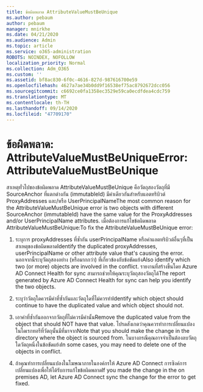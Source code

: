 ```yaml
---
title: ข้อผิดพลาด AttributeValueMustBeUnique
ms.author: pebaum
author: pebaum
manager: mnirkhe
ms.date: 04/21/2020
ms.audience: Admin
ms.topic: article
ms.service: o365-administration
ROBOTS: NOINDEX, NOFOLLOW
localization_priority: Normal
ms.collection: Adm_O365
ms.custom: ''
ms.assetid: bf8ac830-6f0c-4616-827d-987616700e59
ms.openlocfilehash: 4627a7ae34b0dd9f16538ef75ac8792672dcc056
ms.sourcegitcommit: c6692ce0fa1358ec3529e59ca0ecdfdea4cdc759
ms.translationtype: MT
ms.contentlocale: th-TH
ms.lasthandoff: 09/14/2020
ms.locfileid: "47709170"
---
```

# <a name="error-attributevaluemustbeunique"></a><span data-ttu-id="1bab6-102">ข้อผิดพลาด: AttributeValueMustBeUnique</span><span class="sxs-lookup"><span data-stu-id="1bab6-102">Error: AttributeValueMustBeUnique</span></span>

<span data-ttu-id="1bab6-103">สาเหตุทั่วไปของข้อผิดพลาด AttributeValueMustBeUnique คือวัตถุสองวัตถุที่มี SourceAnchor ที่แตกต่างกัน (immutableId) มีค่าเดียวกันสำหรับแอตทริบิวต์ ProxyAddresses และ/หรือ UserPrincipalName</span><span class="sxs-lookup"><span data-stu-id="1bab6-103">The most common reason for the AttributeValueMustBeUnique error is two objects with different SourceAnchor (immutableId) have the same value for the ProxyAddresses and/or UserPrincipalName attributes.</span></span> <span data-ttu-id="1bab6-104">เมื่อต้องการแก้ไขข้อผิดพลาด AttributeValueMustBeUnique:</span><span class="sxs-lookup"><span data-stu-id="1bab6-104">To fix the AttributeValueMustBeUnique error:</span></span>
  
1. <span data-ttu-id="1bab6-105">ระบุการ proxyAddresses ที่ซ้ำกัน userPrincipalName หรือค่าแอตทริบิวต์อื่นๆที่เป็นสาเหตุของข้อผิดพลาด</span><span class="sxs-lookup"><span data-stu-id="1bab6-105">Identify the duplicated proxyAddresses, userPrincipalName or other attribute value that's causing the error.</span></span> <span data-ttu-id="1bab6-106">นอกจากนี้ระบุวัตถุสองอย่าง (หรือมากกว่า) ที่เกี่ยวข้องกับข้อขัดแย้ง</span><span class="sxs-lookup"><span data-stu-id="1bab6-106">Also identify which two (or more) objects are involved in the conflict.</span></span> <span data-ttu-id="1bab6-107">รายงานที่สร้างขึ้นโดย Azure AD Connect Health for sync สามารถช่วยให้คุณระบุวัตถุสองวัตถุได้</span><span class="sxs-lookup"><span data-stu-id="1bab6-107">The report generated by Azure AD Connect Health for sync can help you identify the two objects.</span></span>
    
2. <span data-ttu-id="1bab6-108">ระบุว่าวัตถุใดควรมีค่าที่ซ้ำกันและวัตถุใดที่ไม่ควรทำ</span><span class="sxs-lookup"><span data-stu-id="1bab6-108">Identify which object should continue to have the duplicated value and which object should not.</span></span>
    
3. <span data-ttu-id="1bab6-109">เอาค่าที่ซ้ำกันออกจากวัตถุที่ไม่ควรมีค่านั้น</span><span class="sxs-lookup"><span data-stu-id="1bab6-109">Remove the duplicated value from the object that should NOT have that value.</span></span> <span data-ttu-id="1bab6-110">โปรดสังเกตว่าคุณควรทำการเปลี่ยนแปลงในไดเรกทอรีที่วัตถุนั้นมีที่มาจาก</span><span class="sxs-lookup"><span data-stu-id="1bab6-110">Note that you should make the change in the directory where the object is sourced from.</span></span> <span data-ttu-id="1bab6-111">ในบางกรณีคุณอาจจำเป็นต้องลบวัตถุใดวัตถุหนึ่งในข้อขัดแย้ง</span><span class="sxs-lookup"><span data-stu-id="1bab6-111">In some cases, you may need to delete one of the objects in conflict.</span></span>
    
4. <span data-ttu-id="1bab6-112">ถ้าคุณทำการเปลี่ยนแปลงในโฆษณาภายในองค์กรให้ Azure AD Connect การซิงค์การเปลี่ยนแปลงเพื่อให้ได้รับการแก้ไขข้อผิดพลาด</span><span class="sxs-lookup"><span data-stu-id="1bab6-112">If you made the change in the on premises AD, let Azure AD Connect sync the change for the error to get fixed.</span></span>
    

